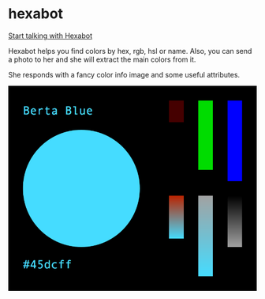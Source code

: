 # hexabot
[Start talking with Hexabot](https://t.me/HexaBot)

Hexabot helps you find colors by hex, rgb, hsl or name.
Also, you can send a photo to her and she will extract the main colors from it.

She responds with a fancy color info image and some useful attributes.

![Berta Blue (#45dcff) color info](https://github.com/qwhex/hexabot/raw/master/cache/%2345dcff.png)
